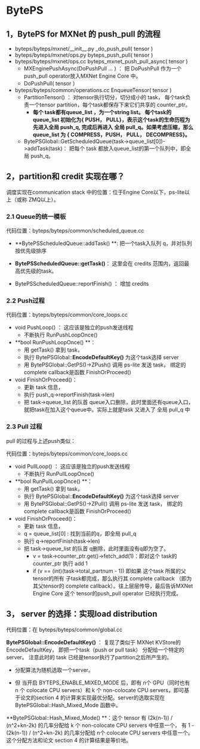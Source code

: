 # BytePS

## 1，BytePS for MXNet 的 push_pull 的流程  

- byteps/byteps/mxnet/\_\_init\_\_.py     _do_push_pull( tensor )
- byteps/byteps/mxnet/ops.py           byteps_push_pull( tensor )
- byteps/byteps/mxnet/ops.cc            byteps_mxnet_push_pull_async( tensor )
  - MXEnginePushAsync(DoPushPull  ... )   ： 把 DoPushPull  作为一个push_pull operator放入MXNet Engine Core 中。
  - DoPushPull(  tensor ）
- byteps/byteps/common/operations.cc      EnqueueTensor(  tensor )
  - PartitionTensor()  ： 对tensor执行切分，切分成小的 task， 每个task负责一个tensor partition，每个task都保存下来它们共享的 counter_ptr。
    - **每个 task都有queue_list ，为一个string list。  每个task的queue_list 初始化为{ PUSH， PULL}，表示这个task的生命历程为 先进入全局 push_q, 完成后再进入 全局 pull_q。如果考虑压缩，那么queue_list 为 { COMPRESS，PUSH， PULL， DECOMPRESS}。**
  - BytePSGlobal::GetScheduledQueue(task->queue_list[0])->addTask(task)： 把每个 task 都放入queue_list的第一个队列中，即全局 push_q。





## 2，partition和 credit 实现在哪？

调度实现在communication stack 中的位置：位于Engine Core以下，ps-lite以上（或称 ZMQ以上）。

### 2.1 Queue的统一模板

代码位置：byteps/byteps/common/scheduled_queue.cc

- **BytePSScheduledQueue::addTask() **: 把一个task入队列 q，并对队列按优先级排序

- **BytePSScheduledQueue::getTask()**： 这里会在 credits 范围内，返回最高优先级的task。
- BytePSScheduledQueue::reportFinish() ： 增加 credits 



### 2.2 Push过程

代码位置：byteps/byteps/common/core_loops.cc

- void PushLoop()  ： 这应该是独立的push发送线程
  - 不断执行 RunPushLoopOnce()  
- **bool RunPushLoopOnce() **： 
  - 用 getTask() 拿到 task， 
  - 执行 BytePSGlobal::**EncodeDefaultKey()** 为这个task选择 server 
  - 用 BytePSGlobal::GetPS()->ZPush() 调用 ps-lite 发送 task， 绑定的 complete callback是函数 FinishOrProceed()
- void FinishOrProceed()：
  - 更新 task 信息， 
  - 执行 push_q->reportFinish(task->len)
  - 把 task->queue_list  的队首 queue入口删除，此时里面还有queue入口，就把task在加入这个queue中。实际上就是task 又进入了 全局 pull_q 中

### 2.3 Pull 过程

pull 的过程与上述push类似：

代码位置：byteps/byteps/common/core_loops.cc

- void PullLoop()  ： 这应该是独立的push发送线程
  - 不断执行 RunPullLoopOnce()  
- **bool RunPullLoopOnce() **： 
  - 用 getTask() 拿到 task， 
  - 执行 BytePSGlobal::**EncodeDefaultKey()** 为这个task选择 server 
  - 用 BytePSGlobal::GetPS()->ZPull() 调用 ps-lite 发送 task， 绑定的 complete callback是函数 FinishOrProceed()
- void FinishOrProceed()：
  - 更新 task 信息， 
  - q = queue_list[0]  : 找到当前的q，即全局 pull_q
  - 执行 q->reportFinish(task->len)  
  - 把 task->queue_list  的队首 q删除，此时里面没有q即为空了。
    - v = task->counter_ptr.get()->fetch_add(1)：即对这个 task的 counter_ptr 执行 add 1
    - if (v == (int)(task->total_partnum - 1)) 即如果 这个task 所属的父tensor的所有 子task都完成，那么执行其 complete callback （即为其父tensor的 complete callback）。往上层层传导，最后告诉MXNet Engine Core 这个 tensor的push_pull operator 已经执行完成。



## 3， server 的选择：实现load distribution 

代码位置：在 byteps/byteps/common/global.cc

**BytePSGlobal::EncodeDefaultKey()** ： 复现了类似于 MXNet KVStore的 EncodeDefaultKey， 即把一个task（push or pull task） 分配给一个特定的 server。 注意此时的 task 已经是tensor执行了partition之后所产生的。

- 分配算法为随机选取一个server。

- 但 当开启 BYTEPS_ENABLE_MIXED_MODE 后，即有 n个 GPU（同时也有 n 个 colocate CPU servers）和 k 个 non-colocate CPU servers，即可基于论文的section 4 的计算来实现最优分配。server的选取实现在 BytePSGlobal::Hash_Mixed_Mode 函数中。

**BytePSGlobal::Hash_Mixed_Mode() **：这个 tensor 有 (2k(n-1)) / (n^2+kn-2k) 的几率分配给 k 个 non-colocate CPU servers 中任意一个， 有 1 - (2k(n-1)) / (n^2+kn-2k)  的几率分配给 n个 colocate CPU servers 中任意一个。这个分配方法和论文 section 4 的计算结果是等价地。